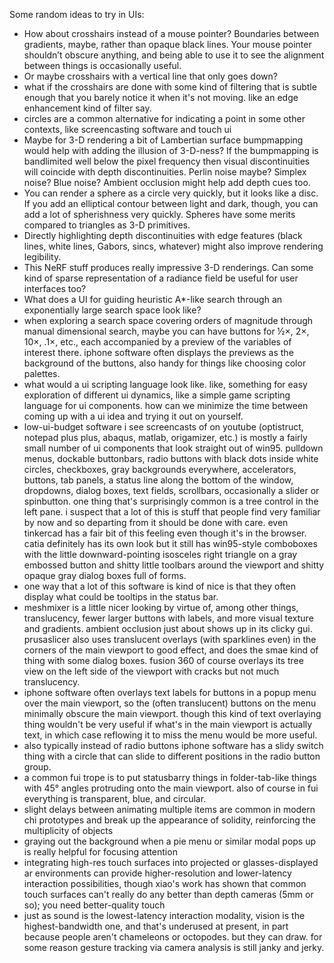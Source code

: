 Some random ideas to try in UIs:

- How about crosshairs instead of a mouse pointer?  Boundaries between
  gradients, maybe, rather than opaque black lines.  Your mouse
  pointer shouldn’t obscure anything, and being able to use it to see
  the alignment between things is occasionally useful.
- Or maybe crosshairs with a vertical line that only goes down?
- what if the crosshairs are done with some kind of filtering that is
  subtle enough that you barely notice it when it's not moving.  like
  an edge enhancement kind of filter say.
- circles are a common alternative for indicating a point in some
  other contexts, like screencasting software and touch ui
- Maybe for 3-D rendering a bit of Lambertian surface bumpmapping
  would help with adding the illusion of 3-D-ness?  If the bumpmapping
  is bandlimited well below the pixel frequency then visual
  discontinuities will coincide with depth discontinuities.  Perlin
  noise maybe?  Simplex noise?  Blue noise?  Ambient occlusion might
  help add depth cues too.
- You can render a sphere as a circle very quickly, but it looks like
  a disc.  If you add an elliptical contour between light and dark,
  though, you can add a lot of spherishness very quickly.  Spheres
  have some merits compared to triangles as 3-D primitives.
- Directly highlighting depth discontinuities with edge features
  (black lines, white lines, Gabors, sincs, whatever) might also
  improve rendering legibility.
- This NeRF stuff produces really impressive 3-D renderings.  Can some
  kind of sparse representation of a radiance field be useful for user
  interfaces too?
- What does a UI for guiding heuristic A*-like search through an
  exponentially large search space look like?
- when exploring a search space covering orders of magnitude through
  manual dimensional search, maybe you can have buttons for ½×, 2×,
  10×, .1×, etc., each accompanied by a preview of the variables of
  interest there.  iphone software often displays the previews as the
  background of the buttons, also handy for things like choosing color
  palettes.
- what would a ui scripting language look like.  like, something for
  easy exploration of different ui dynamics, like a simple game
  scripting language for ui components.  how can we minimize the time
  between coming up with a ui idea and trying it out on yourself.
- low-ui-budget software i see screencasts of on youtube (optistruct,
  notepad plus plus, abaqus, matlab, origamizer, etc.) is mostly a
  fairly small number of ui components that look straight out of
  win95.  pulldown menus, dockable buttonbars, radio buttons with
  black dots inside white circles, checkboxes, gray backgrounds
  everywhere, accelerators, buttons, tab panels, a status line along
  the bottom of the window, dropdowns, dialog boxes, text fields,
  scrollbars, occasionally a slider or spinbutton.  one thing that's
  surprisingly common is a tree control in the left pane.  i suspect
  that a lot of this is stuff that people find very familiar by now
  and so departing from it should be done with care.  even tinkercad
  has a fair bit of this feeling even though it's in the browser.
  catia definitely has its own look but it still has win95-style
  comboboxes with the little downward-pointing isosceles right
  triangle on a gray embossed button and shitty little toolbars around
  the viewport and shitty opaque gray dialog boxes full of forms.
- one way that a lot of this software is kind of nice is that they
  often display what could be tooltips in the status bar.
- meshmixer is a little nicer looking by virtue of, among other
  things, translucency, fewer larger buttons with labels, and more
  visual texture and gradients.  ambient occlusion just about shows up
  in its clicky gui.  prusaslicer also uses translucent overlays (with
  sparklines even) in the corners of the main viewport to good effect,
  and does the smae kind of thing with some dialog boxes.  fusion 360
  of course overlays its tree view on the left side of the viewport
  with cracks but not much translucency.
- iphone software often overlays text labels for buttons in a popup
  menu over the main viewport, so the (often translucent) buttons on
  the menu minimally obscure the main viewport.  though this kind of
  text overlaying thing wouldn't be very useful if what's in the main
  viewport is actually text, in which case reflowing it to miss the
  menu would be more useful.
- also typically instead of radio buttons iphone software has a slidy
  switch thing with a circle that can slide to different positions in
  the radio button group.
- a common fui trope is to put statusbarry things in folder-tab-like
  things with 45° angles protruding onto the main viewport.  also of
  course in fui everything is transparent, blue, and circular.
- slight delays between animating multiple items are common in modern
  chi prototypes and break up the appearance of solidity, reinforcing
  the multiplicity of objects
- graying out the background when a pie menu or similar modal pops up
  is really helpful for focusing attention
- integrating high-res touch surfaces into projected or
  glasses-displayed ar environments can provide higher-resolution and
  lower-latency interaction possibilities, though xiao's work has
  shown that common touch surfaces can't really do any better than
  depth cameras (5mm or so); you need better-quality touch
- just as sound is the lowest-latency interaction modality, vision is
  the highest-bandwidth one, and that's underused at present, in part
  because people aren't chameleons or octopodes.  but they can draw.
  for some reason gesture tracking via camera analysis is still janky and jerky.
